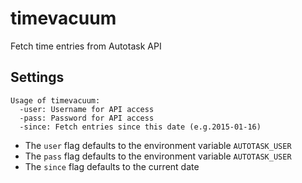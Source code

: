 # timevacuum

Fetch time entries from Autotask API

## Settings

	Usage of timevacuum:
	  -user: Username for API access
	  -pass: Password for API access
	  -since: Fetch entries since this date (e.g.2015-01-16)

* The `user` flag defaults to the environment variable `AUTOTASK_USER`
* The `pass` flag defaults to the environment variable `AUTOTASK_USER`
* The `since` flag defaults to the current date